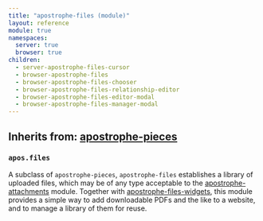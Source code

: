```yaml
---
title: "apostrophe-files (module)"
layout: reference
module: true
namespaces:
  server: true
  browser: true
children:
  - server-apostrophe-files-cursor
  - browser-apostrophe-files
  - browser-apostrophe-files-chooser
  - browser-apostrophe-files-relationship-editor
  - browser-apostrophe-files-editor-modal
  - browser-apostrophe-files-manager-modal
---
```

## Inherits from: [apostrophe-pieces](../apostrophe-pieces/index.html)
### `apos.files`
A subclass of `apostrophe-pieces`, `apostrophe-files` establishes a library
of uploaded files, which may be of any type acceptable to the
[apostrophe-attachments](../apostrophe-attachments/index.html) module.
Together with [apostrophe-files-widgets](../apostrophe-files-widgets/index.html),
this module provides a simple way to add downloadable PDFs and the like to
a website, and to manage a library of them for reuse.



